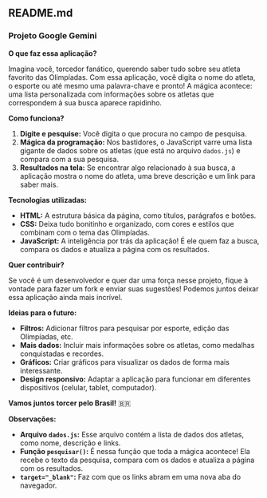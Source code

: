 ## **README.md**

### **Projeto Google Gemini** 

**O que faz essa aplicação?**

Imagina você, torcedor fanático, querendo saber tudo sobre seu atleta favorito das Olimpíadas. Com essa aplicação, você digita o nome do atleta, o esporte ou até mesmo uma palavra-chave e pronto! A mágica acontece: uma lista personalizada com informações sobre os atletas que correspondem à sua busca aparece rapidinho. 

**Como funciona?**

1. **Digite e pesquise:** Você digita o que procura no campo de pesquisa.
2. **Mágica da programação:** Nos bastidores, o JavaScript varre uma lista gigante de dados sobre os atletas (que está no arquivo `dados.js`) e compara com a sua pesquisa.
3. **Resultados na tela:** Se encontrar algo relacionado à sua busca, a aplicação mostra o nome do atleta, uma breve descrição e um link para saber mais.

**Tecnologias utilizadas:**

* **HTML:** A estrutura básica da página, como títulos, parágrafos e botões.
* **CSS:** Deixa tudo bonitinho e organizado, com cores e estilos que combinam com o tema das Olimpíadas.
* **JavaScript:** A inteligência por trás da aplicação! É ele quem faz a busca, compara os dados e atualiza a página com os resultados.

**Quer contribuir?**

Se você é um desenvolvedor e quer dar uma força nesse projeto, fique à vontade para fazer um fork e enviar suas sugestões! Podemos juntos deixar essa aplicação ainda mais incrível. 

**Ideias para o futuro:**

* **Filtros:** Adicionar filtros para pesquisar por esporte, edição das Olimpíadas, etc.
* **Mais dados:** Incluir mais informações sobre os atletas, como medalhas conquistadas e recordes.
* **Gráficos:** Criar gráficos para visualizar os dados de forma mais interessante.
* **Design responsivo:** Adaptar a aplicação para funcionar em diferentes dispositivos (celular, tablet, computador).

**Vamos juntos torcer pelo Brasil!** 🇧🇷

**Observações:**

* **Arquivo `dados.js`:** Esse arquivo contém a lista de dados dos atletas, como nome, descrição e links.
* **Função `pesquisar()`:** É nessa função que toda a mágica acontece! Ela recebe o texto da pesquisa, compara com os dados e atualiza a página com os resultados.
* **`target="_blank"`:** Faz com que os links abram em uma nova aba do navegador.
